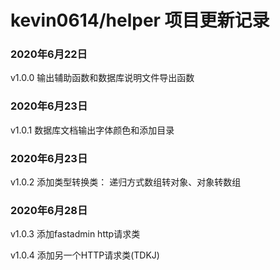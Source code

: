 # kevin0614/helper 项目更新记录

### 2020年6月22日

v1.0.0 
输出辅助函数和数据库说明文件导出函数

### 2020年6月23日

v1.0.1
数据库文档输出字体颜色和添加目录

### 2020年6月23日

v1.0.2
添加类型转换类：
递归方式数组转对象、对象转数组

### 2020年6月28日

v1.0.3
添加fastadmin http请求类

v1.0.4
添加另一个HTTP请求类(TDKJ)
